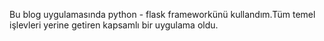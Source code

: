 Bu blog uygulamasında python - flask frameworkünü kullandım.Tüm temel işlevleri yerine getiren kapsamlı bir uygulama oldu. 

